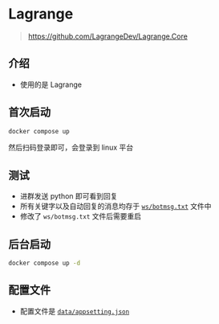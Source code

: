 # Lagrange
> https://github.com/LagrangeDev/Lagrange.Core

## 介绍
- 使用的是 Lagrange

## 首次启动
```bash
docker compose up
```

然后扫码登录即可，会登录到 linux 平台

## 测试
- 进群发送 python 即可看到回复
- 所有关键字以及自动回复的消息均存于 [`ws/botmsg.txt`](ws/botmsg.txt) 文件中
- 修改了 `ws/botmsg.txt` 文件后需要重启

## 后台启动
```bash
docker compose up -d
```

## 配置文件
- 配置文件是 [`data/appsetting.json`](data/appsetting.json)
